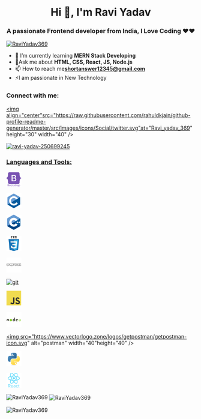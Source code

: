 <h1 align="center">Hi 👋, I'm Ravi Yadav</h1>

<h3 align="center">A passionate Frontend developer from India, I Love Coding ❤️❤️</h3>

<p align="left"><a href="https://github.com/ryo-ma/github-profile-trophy">
  
<img src="https://github-profile-trophy.vercel.app/?username=RaviYadav369" alt="RaviYadav369" /></a></p>

- 🌱 I’m currently learning **MERN Stack Developing** 
- 💬Ask me about **HTML, CSS, React, JS, Node.js** 
- 📫 How to reach me**shortanswer12345@gmail.com** 
- ⚡I am passionate in New Technology

<h3 align="left">Connect with me:</h3>

<p align="left"><a href="https://twitter.com/Ravi_yadav_369" target="blank">
  
<img align="center"src="https://raw.githubusercontent.com/rahuldkjain/github-profile-readme-generator/master/src/images/icons/Social/twitter.svg"at="Ravi_yadav_369" height="30" width="40" /></a>
  
<a href="https://linkedin.com/in/ravi-yadav-250699245" target="blank"><img align="center" src="https://raw.githubusercontent.com/rahuldkjain/github-profile-readme-generator/master/src/images/icons/Social/linked-in-alt.svg" alt="ravi-yadav-250699245" height="30" width="40" /></p>

<h3 align="left">Languages and Tools:</h3>

<p align="left">

<a href="https://getbootstrap.com" target="_blank" rel="noreferrer"><img src="https://raw.githubusercontent.com/devicons/devicon/master/icons/bootstrap/bootstrap-plain-wordmark.svg" alt="bootstrap" width="40" height="40" /></a>

<a href="https://www.cprogramming.com/" target="_blank" rel="noreferrer"><img src="https://raw.githubusercontent.com/devicons/devicon/master/icons/c/c-original.svg" alt="c" width="40" height="40" /></a>

<a href="https://www.w3schools.com/cpp/" target="_blank" rel="noreferrer"><img src="https://raw.githubusercontent.com/devicons/devicon/master/icons/cplusplus/cplusplus-original.svg" alt="cplusplus" width="40" height="40" /></a>

<a href="https://www.w3schools.com/css/" target="_blank" rel="noreferrer"><img src="https://raw.githubusercontent.com/devicons/devicon/master/icons/css3/css3-original-wordmark.svg" alt="css3" width="40" height="40" /></a>

<a href="https://expressjs.com" target="_blank" rel="noreferrer"><img src="https://raw.githubusercontent.com/devicons/devicon/master/icons/express/express-original-wordmark.svg" alt="express" width="40" height="40" /></a>

<a href="https://git-scm.com/" target="_blank" rel="noreferrer"><img src="https://www.vectorlogo.zone/logos/git-scm/git-scm-icon.svg" alt="git" width="40" height="40" /></a>

<a href="https://developer.mozilla.org/en-US/docs/Web/JavaScript" target="_blank" rel="noreferrer"><img src="https://raw.githubusercontent.com/devicons/devicon/master/icons/javascript/javascript-original.svg" alt="javascript" width="40" height="40" />

<a href="https://nodejs.org" target="_blank" rel="noreferrer"><img src="https://raw.githubusercontent.com/devicons/devicon/master/icons/nodejs/nodejs-original-wordmark.svg" alt="nodejs" width="40" height="40" /></a>

<a href="https://postman.com" target="_blank" rel="noreferrer"><img src="https://www.vectorlogo.zone/logos/getpostman/getpostman-icon.svg" alt="postman" width="40"height="40" /></a>

<a href="https://www.python.org" target="_blank" rel="noreferrer"><img src="https://raw.githubusercontent.com/devicons/devicon/master/icons/python/python-original.svg" alt="python" width="40" height="40" /></a>

<a href="https://reactjs.org/" target="_blank" rel="noreferrer"><img src="https://raw.githubusercontent.com/devicons/devicon/master/icons/react/react-original-wordmark.svg" alt="react" width="40" height="40" /></a>

</p>

<p><img align="left" src="https://github-readme-stats.vercel.app/api/top-langs?username=RaviYadav369&show_icons=true&locale=en&layout=compact" alt="RaviYadav369" /></p>

<p>&nbsp;<img align="center" src="https://github-readme-stats.vercel.app/api?username=RaviYadav369&show_icons=true&locale=en"alt="RaviYadav369" /></p>

<p><img align="center" src="https://github-readme-streak-stats.herokuapp.com/?user=RaviYadav369&" alt="RaviYadav369" /></p>
